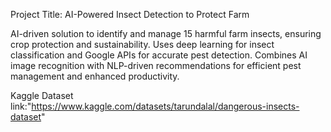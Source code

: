 Project Title: AI-Powered Insect Detection to Protect Farm

AI-driven solution to identify and manage 15 harmful farm insects, ensuring crop protection and sustainability. Uses deep learning for insect classification and Google APIs for accurate pest detection. Combines AI image recognition with NLP-driven recommendations for efficient pest management and enhanced productivity.

Kaggle Dataset link:"https://www.kaggle.com/datasets/tarundalal/dangerous-insects-dataset"
